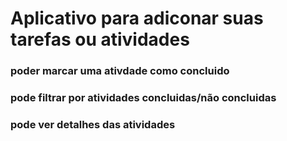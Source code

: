 # Aplicativo para adiconar suas tarefas ou atividades
### poder marcar uma ativdade como concluido
### pode filtrar por atividades concluidas/não concluidas
### pode ver detalhes das atividades
